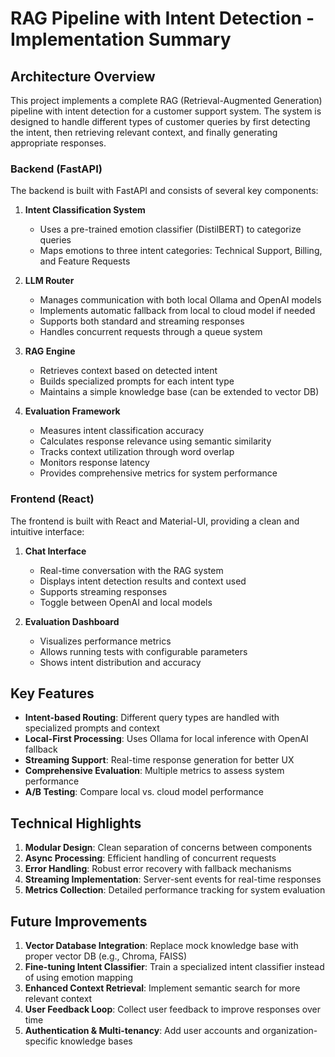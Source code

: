# RAG Pipeline with Intent Detection - Implementation Summary

## Architecture Overview

This project implements a complete RAG (Retrieval-Augmented Generation) pipeline with intent detection for a customer support system. The system is designed to handle different types of customer queries by first detecting the intent, then retrieving relevant context, and finally generating appropriate responses.

### Backend (FastAPI)

The backend is built with FastAPI and consists of several key components:

1. **Intent Classification System**
   - Uses a pre-trained emotion classifier (DistilBERT) to categorize queries
   - Maps emotions to three intent categories: Technical Support, Billing, and Feature Requests

2. **LLM Router**
   - Manages communication with both local Ollama and OpenAI models
   - Implements automatic fallback from local to cloud model if needed
   - Supports both standard and streaming responses
   - Handles concurrent requests through a queue system

3. **RAG Engine**
   - Retrieves context based on detected intent
   - Builds specialized prompts for each intent type
   - Maintains a simple knowledge base (can be extended to vector DB)

4. **Evaluation Framework**
   - Measures intent classification accuracy
   - Calculates response relevance using semantic similarity
   - Tracks context utilization through word overlap
   - Monitors response latency
   - Provides comprehensive metrics for system performance

### Frontend (React)

The frontend is built with React and Material-UI, providing a clean and intuitive interface:

1. **Chat Interface**
   - Real-time conversation with the RAG system
   - Displays intent detection results and context used
   - Supports streaming responses
   - Toggle between OpenAI and local models

2. **Evaluation Dashboard**
   - Visualizes performance metrics
   - Allows running tests with configurable parameters
   - Shows intent distribution and accuracy

## Key Features

- **Intent-based Routing**: Different query types are handled with specialized prompts and context
- **Local-First Processing**: Uses Ollama for local inference with OpenAI fallback
- **Streaming Support**: Real-time response generation for better UX
- **Comprehensive Evaluation**: Multiple metrics to assess system performance
- **A/B Testing**: Compare local vs. cloud model performance

## Technical Highlights

1. **Modular Design**: Clean separation of concerns between components
2. **Async Processing**: Efficient handling of concurrent requests
3. **Error Handling**: Robust error recovery with fallback mechanisms
4. **Streaming Implementation**: Server-sent events for real-time responses
5. **Metrics Collection**: Detailed performance tracking for system evaluation

## Future Improvements

1. **Vector Database Integration**: Replace mock knowledge base with proper vector DB (e.g., Chroma, FAISS)
2. **Fine-tuning Intent Classifier**: Train a specialized intent classifier instead of using emotion mapping
3. **Enhanced Context Retrieval**: Implement semantic search for more relevant context
4. **User Feedback Loop**: Collect user feedback to improve responses over time
5. **Authentication & Multi-tenancy**: Add user accounts and organization-specific knowledge bases 